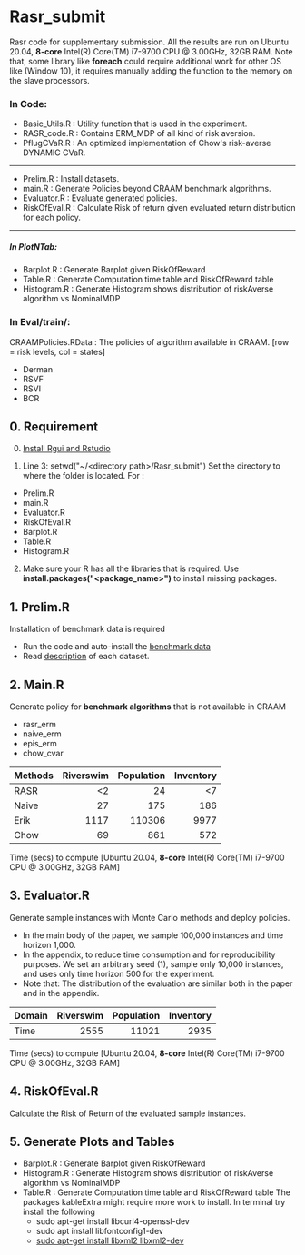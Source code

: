 # Rasr_submit
Rasr code for supplementary submission. All the results are run on Ubuntu 20.04, **8-core** Intel(R) Core(TM) i7-9700 CPU @ 3.00GHz, 32GB RAM. Note that, some library like **foreach** could require additional work for other OS like (Window 10), it requires manually adding the function to the memory on the slave processors.

### In Code:
- Basic_Utils.R : Utility function that is used in the experiment.
- RASR_code.R : Contains ERM_MDP of all kind of risk aversion.
- PflugCVaR.R : An optimized implementation of Chow's risk-averse DYNAMIC CVaR.
---
- Prelim.R : Install datasets.
- main.R : Generate Policies beyond CRAAM benchmark algorithms.
- Evaluator.R : Evaluate generated policies.
- RiskOfEval.R : Calculate Risk of return given evaluated return distribution for each policy.
---
##### In PlotNTab:
- Barplot.R : Generate Barplot given RiskOfReward
- Table.R : Generate Computation time table and RiskOfReward table
- Histogram.R : Generate Histogram shows distribution of riskAverse algorithm vs NominalMDP

### In Eval/train/<domain>:
CRAAMPolicies.RData : The policies of algorithm available in CRAAM. [row = risk levels, col = states]
- Derman
- RSVF
- RSVI
- BCR

## 0. Requirement
0. [Install Rgui and Rstudio](https://rstudio-education.github.io/hopr/starting.html)

1. Line 3: setwd("~/\<directory path\>/Rasr_submit")
Set the directory to where the folder is located. For :
- Prelim.R
- main.R
- Evaluator.R
- RiskOfEval.R
- Barplot.R 
- Table.R 
- Histogram.R

2. Make sure your R has all the libraries that is required. Use **install.packages("\<package_name\>")** to install missing packages.

## 1. Prelim.R
Installation of benchmark data is required
- Run the code and auto-install the [benchmark data](http://data.rmdp.xyz/domains/)
- Read [description](http://data.rmdp.xyz/domains/README.md) of each dataset.

## 2. Main.R
Generate policy for **benchmark algorithms** that is not available in CRAAM
- rasr_erm
- naive_erm
- epis_erm
- chow_cvar

| Methods    | Riverswim  | Population   | Inventory   |
| :--------- | ---------: | -----------: | ----------: |
| RASR       | <2         | 24           | <7          |
| Naive      | 27         | 175          | 186         |
| Erik       | 1117       | 110306       | 9977        |
| Chow       | 69         | 861          | 572         |

Time (secs) to compute [Ubuntu 20.04, **8-core** Intel(R) Core(TM) i7-9700 CPU @ 3.00GHz, 32GB RAM]

## 3. Evaluator.R
Generate sample instances with Monte Carlo methods and deploy policies.

- In the main body of the paper, we sample 100,000 instances and time horizon 1,000.
- In the appendix, to reduce time consumption and for reproducibility purposes. We set an arbitrary seed (1), sample only 10,000 instances, and uses only time horizon 500 for the experiment.  
- Note that: The distribution of the evaluation are similar both in the paper and in the appendix.

| Domain     | Riverswim  | Population   | Inventory   |
| :--------- | ---------: | -----------: | ----------: |
| Time       | 2555       | 11021        | 2935        |

Time (secs) to compute [Ubuntu 20.04, **8-core** Intel(R) Core(TM) i7-9700 CPU @ 3.00GHz, 32GB RAM]


## 4. RiskOfEval.R
Calculate the Risk of Return of the evaluated sample instances.

## 5. Generate Plots and Tables
- Barplot.R : Generate Barplot given RiskOfReward
- Histogram.R : Generate Histogram shows distribution of riskAverse algorithm vs NominalMDP
- Table.R : Generate Computation time table and RiskOfReward table
The packages kableExtra might require more work to install. In terminal try install the following
  - sudo apt-get install libcurl4-openssl-dev
  - sudo apt install libfontconfig1-dev
  - [sudo apt-get install libxml2 libxml2-dev](https://stackoverflow.com/questions/31797524/r-devtools-fails-as-package-libxml-2-0-was-not-found-in-the-pkg-config-search-p)
    
